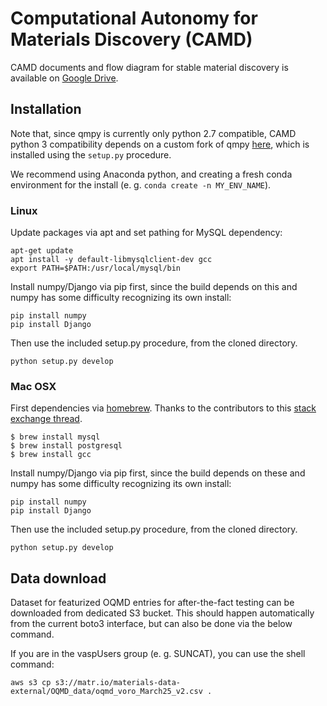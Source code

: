 # Computational Autonomy for Materials Discovery (CAMD)



CAMD documents and flow diagram for stable material 
discovery is available on [Google Drive](https://drive.google.com/open?id=1wvPy4qOzY_-AD5xar4SeUQ4GlcDrzF77).


## Installation

Note that, since qmpy is currently only python 2.7 compatible, CAMD python 3 
compatibility depends on a custom fork of qmpy [here](https://github.com/JosephMontoya-TRI/qmpy_py3), which is installed using
the `setup.py` procedure.

We recommend using Anaconda python, and creating a
fresh conda environment for the install (e. g. `conda create -n MY_ENV_NAME`).

### Linux

Update packages via apt and set pathing for MySQL dependency:

```angular2
apt-get update
apt install -y default-libmysqlclient-dev gcc
export PATH=$PATH:/usr/local/mysql/bin
```

Install numpy/Django via pip first, since the build depends on this and numpy has some difficulty recognizing
its own install:

```angular2
pip install numpy
pip install Django
```

Then use the included setup.py procedure, from the cloned directory.

```angular2
python setup.py develop
```

### Mac OSX

First dependencies via [homebrew](https://brew.sh/). Thanks to the contributors to this 
[stack exchange thread](https://stackoverflow.com/questions/12218229/my-config-h-file-not-found-when-intall-mysql-python-on-osx-10-8).

```angular2
$ brew install mysql
$ brew install postgresql
$ brew install gcc
```

Install numpy/Django via pip first, since the build depends on these and numpy has some difficulty recognizing
its own install:

```angular2
pip install numpy
pip install Django
```

Then use the included setup.py procedure, from the cloned directory.

```angular2
python setup.py develop
```

## Data download

Dataset for featurized OQMD entries for after-the-fact testing can be 
downloaded from dedicated S3 bucket.  This should happen automatically
from the current boto3 interface, but can also be done via the below command.

If you are in the vaspUsers group (e. g. SUNCAT), you can use the shell command:

```angular2
aws s3 cp s3://matr.io/materials-data-external/OQMD_data/oqmd_voro_March25_v2.csv .
```
